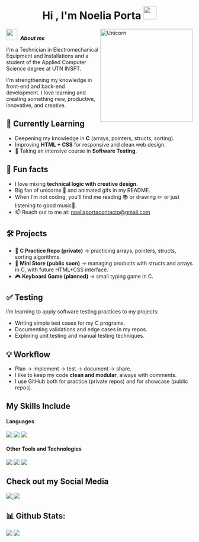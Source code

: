 <h1 align="center">Hi , I'm Noelia Porta <img src="https://media.giphy.com/media/hvRJCLFzcasrR4ia7z/giphy.gif" width="35"></h1>

<img align="right" width=250px alt="Unicorn" src="https://c.tenor.com/GN73MKBawZYAAAAi/busy-cute.gif"/>

<img src="https://media.giphy.com/media/ObNTw8Uzwy6KQ/giphy.gif" width="30px">&nbsp; ***About me***

I'm a Technician in Electromechanical Equipment and Installations and a student of the Applied Computer Science degree at UTN INSPT.

I'm strengthening my knowledge in front-end and back-end development. I love learning and creating something new, productive, innovative, and creative.




## 🚀 Currently Learning
- Deepening my knowledge in **C** (arrays, pointers, structs, sorting).
- Improving **HTML + CSS** for responsive and clean web design.
- 📌 Taking an intensive course in **Software Testing**. 



## 🎨 Fun facts
- I love mixing **technical logic with creative design**.  
- Big fan of unicorns 🦄 and animated gifs in my README.  
- When I’m not coding, you’ll find me reading 📚 or drawing ✏️ or just listening to good music🎵.
- 📫 Reach out to me at: <a href="mailto:noeliaportacontacto@gmail.com">noeliaportacontacto@gmail.com</a>



## 🛠️ Projects
- 📝 **C Practice Repo (private)** → practicing arrays, pointers, structs, sorting algorithms.  
- 🛒 **Mini Store (public soon)** → managing products with structs and arrays in C, with future HTML+CSS interface.  
- 🎮 **Keyboard Game (planned)** → small typing game in C.  



## ✅ Testing
I’m learning to apply software testing practices to my projects:
- Writing simple test cases for my C programs.
- Documenting validations and edge cases in my repos.
- Exploring unit testing and manual testing techniques.



## 💡 Workflow
- Plan → implement → test → document → share.
- I like to keep my code **clean and modular**, always with comments.
- I use GitHub both for practice (private repos) and for showcase (public repos).


## My Skills Include

<h4> Languages </h4>
<span> 
  <img src="https://img.shields.io/badge/HTML5-E34F26?style=for-the-badge&logo=html5&logoColor=white">
  <img src="https://img.shields.io/badge/CSS3-1572B6?style=for-the-badge&logo=css3&logoColor=white">
  <img src="https://img.shields.io/badge/C-00599C?style=for-the-badge&logo=c&logoColor=white">
</span>

<h4> Other Tools and Technologies </h4>
<span>
  <img src="https://img.shields.io/badge/Git-F05032?style=for-the-badge&logo=git&logoColor=white">
  <img src="https://img.shields.io/badge/Xampp-F37623?style=for-the-badge&logo=xampp&logoColor=white">
  <img src="https://img.shields.io/badge/Notion-%23000000.svg?style=for-the-badge&logo=notion&logoColor=white">
</span>

## Check out my Social Media 
 
 <a href= "https://www.instagram.com/portanoeliabri/">
     <img src="https://img.shields.io/badge/Instagram-%23E4405F.svg?style=for-the-badge&logo=Instagram&logoColor=white">
 </a>
 <a href="https://www.linkedin.com/in/noelia-porta-b833a228/">
     <img src="https://img.shields.io/badge/linkedin-%230077B5.svg?style=for-the-badge&logo=linkedin&logoColor=white">
 </a>
 
<h2>📊 Github Stats:</h2> 
 
 [![](https://github-readme-stats.vercel.app/api?username=noeliaporta&show_icons=true&theme=tokyonight&hide_border=true&locale=en)](https://github.com/noeliaporta)
 [![](https://github-readme-streak-stats.herokuapp.com/?user=noeliaporta&theme=material-palenight)](https://github.com/noeliaporta)
 </div>
 
